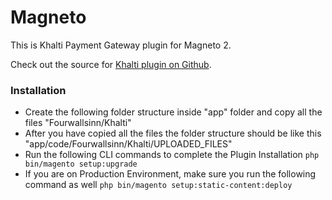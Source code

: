 # Magneto

This is Khalti Payment Gateway plugin for Magneto 2.

Check out the source for [Khalti plugin on Github](https://github.com/khalti/khalti-magento).

### Installation
- Create the following folder structure inside "app" folder and copy all the files
  "Fourwallsinn/Khalti"
- After you have copied all the files the folder structure should be like this
  "app/code/Fourwallsinn/Khalti/UPLOADED_FILES"
- Run the following CLI commands to complete the Plugin Installation
  `php bin/magento setup:upgrade`
- If you are on Production Environment, make sure you run the following command as well
  `php bin/magento setup:static-content:deploy`
